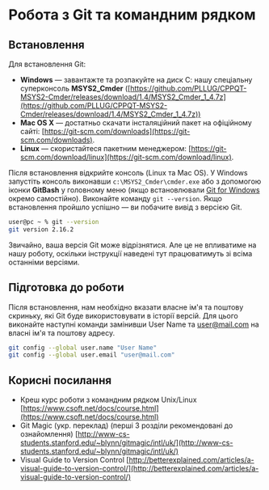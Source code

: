 # Робота з Git та командним рядком

## Встановлення

Для встановлення Git:
  * **Windows** —  завантажте та розпакуйте на диск С: нашу спеціальну суперконсоль **MSYS2_Cmder** ([https://github.com/PLLUG/CPPQT-MSYS2-Cmder/releases/download/1.4/MSYS2_Cmder_1_4.7z](https://github.com/PLLUG/CPPQT-MSYS2-Cmder/releases/download/1.4/MSYS2_Cmder_1_4.7z)) 
  * **Mac OS X** — достатньо скачати   інсталяційний   пакет   на   офіційному   сайті: [https://git-scm.com/downloads](https://git-scm.com/downloads).   
  * **Linux** — скористайтеся пакетним менеджером: [https://git-scm.com/download/linux](https://git-scm.com/download/linux).

Після встановлення  відкрийте консоль (Linux та Mac OS). У Windows запустіть консоль виконавши `c:\MSYS2_Cmder\cmder.exe` або з допомогою іконки **GitBash** у головному меню (якщо встановлювали [Git for Windows](https://git-scm.com/downloads) окремо самостійно). Виконайте команду  ```git --version```. Якщо встановлення пройшло успішно — ви побачите вивід з версією  Git.

```bash
user@pc ~ % git --version
git version 2.16.2
```

Звичайно, ваша версія Git може відрізнятися. Але це не впливатиме на нашу роботу, оскільки  інструкції наведені тут працюватимуть зі всіма останніми версіями.

## Підготовка до роботи

Після встановлення, нам необхідно вказати власне ім'я та поштову скриньку, які Git буде використовувати в історії версій. Для цього виконайте наступні команди замінивши User Name та user@mail.com на власні ім'я та поштову адресу.

 ```bash
 git config --global user.name "User Name"
 git config --global user.email "user@mail.com"
 ``` 

## Корисні посилання
* Креш курс роботи з командним рядком  Unix/Linux  [https://www.csoft.net/docs/course.html](https://www.csoft.net/docs/course.html)
* Git Magic (укр. переклад) (перші 3 розділи рекомендовані до ознайомлення) [http://www-cs-students.stanford.edu/~blynn/gitmagic/intl/uk/](http://www-cs-students.stanford.edu/~blynn/gitmagic/intl/uk/)
* Visual Guide to Version Control [http://betterexplained.com/articles/a-visual-guide-to-version-control/](http://betterexplained.com/articles/a-visual-guide-to-version-control/)